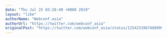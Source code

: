 ```yaml
---
date: "Thu Jul 25 03:28:40 +0000 2019"
layout: "like"
authorName: "Webconf.asia"
authorUrl: "https://twitter.com/webconf_asia"
originalPost: "https://twitter.com/webconf_asia/status/1154231967488999424"
---
```

